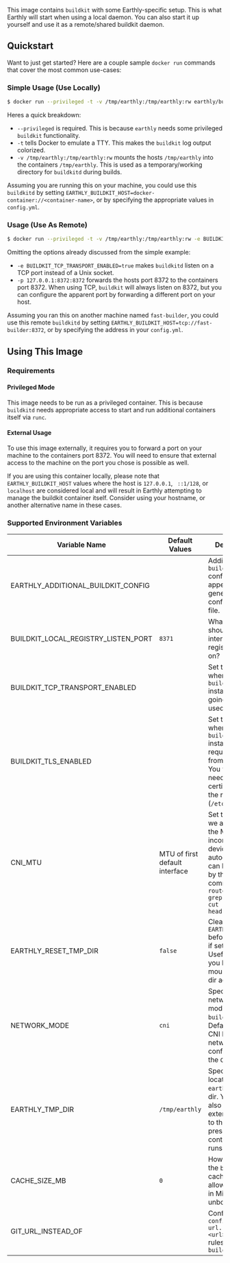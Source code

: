 This image contains `buildkit` with some Earthly-specific setup. This is what Earthly will start when using a local daemon. You can also start it up yourself and use it as a remote/shared buildkit daemon.

## Quickstart

Want to just get started? Here are a couple sample `docker run` commands that cover the most common use-cases:

### Simple Usage (Use Locally)

```bash
$ docker run --privileged -t -v /tmp/earthly:/tmp/earthly:rw earthly/buildkitd:latest
```

Heres a quick breakdown:

- `--privileged` is required. This is because `earthly` needs some privileged `buildkit` functionality.
- `-t` tells Docker to emulate a TTY. This makes the `buildkit` log output colorized.
- `-v /tmp/earthly:/tmp/earthly:rw` mounts the hosts `/tmp/earthly` into the containers `/tmp/earthly`. This is used as a temporary/working directory for `buildkitd` during builds.

Assuming you are running this on your machine, you could use this `buildkitd` by setting `EARTHLY_BUILDKIT_HOST=docker-container://<container-name>`, or by specifying the appropriate values in `config.yml`.

### Usage (Use As Remote)

```bash
$ docker run --privileged -t -v /tmp/earthly:/tmp/earthly:rw -e BUILDKIT_TCP_TRANSPORT_ENABLED=true -p 127.0.0.1:8372:8372 earthly/buildkitd:latest
```

Omitting the options already discussed from the simple example:

- `-e BUILDKIT_TCP_TRANSPORT_ENABLED=true` makes `buildkitd` listen on a TCP port instead of a Unix socket.
- `-p 127.0.0.1:8372:8372` forwards the hosts port 8372 to the containers port 8372. When using TCP, `buildkit` will always listen on 8372, but you can configure the apparent port by forwarding a different port on your host.

Assuming you ran this on another machine named `fast-builder`, you could use this remote `buildkitd` by setting `EARTHLY_BUILDKIT_HOST=tcp://fast-builder:8372`, or by specifying the address in your `config.yml`.

## Using This Image

### Requirements

#### Privileged Mode

This image needs to be run as a privileged container. This is because `buildkitd` needs appropriate access to start and run additional containers itself via `runc`.

#### External Usage

To use this image externally, it requires you to forward a port on your machine to the containers port 8372. You will need to ensure that external access to the machine on the port you chose is possible as well.

If you are using this container locally, please note that `EARTHLY_BUILDKIT_HOST` values where the host is `127.0.0.1`, ` ::1/128`, or `localhost` are considered local and will result in Earthly attempting to manage the buildkit container itself. Consider using your hostname, or another alternative name in these cases.

### Supported Environment Variables

| Variable Name                       | Default Values                 | Description                                                                                                                                                                   |
|-------------------------------------|--------------------------------|-------------------------------------------------------------------------------------------------------------------------------------------------------------------------------|
| EARTHLY_ADDITIONAL_BUILDKIT_CONFIG  |                                | Additional `buildkitd` config to append to the generated configuration file.                                                                                                  |
| BUILDKIT_LOCAL_REGISTRY_LISTEN_PORT | `8371`                         | What port should the internal cache registry listen on?                                                                                                                       |
| BUILDKIT_TCP_TRANSPORT_ENABLED      |                                | Set to `true` when the `buildkitd` instance is going to be used remotely                                                                                                      |
| BUILDKIT_TLS_ENABLED                |                                | Set to `true` when the `buildkittd` instance will require mTLS from the clients. You will also need to mount certificates into the right place (`/etc/*.pem`).                |
| CNI_MTU                             | MTU of first default interface | Set this when we autodetect the MTU incorrectly. The device used for autodetection can be shown by the command  `ip route show \| grep default \| cut -d' ' -f5 \| head -n 1` |
| EARTHLY_RESET_TMP_DIR               | `false`                        | Cleans out `EARTHLY_TMP_DIR` before running, if set to `true`. Useful when you host-mount an temp dir across runs.                                                            |
| NETWORK_MODE                        | `cni`                          | Specifies the networking mode of `buildkitd`. Default uses a CNI bridge network, configured with the `CNI_MTU`.                                                               |
| EARTHLY_TMP_DIR                     | `/tmp/earthly`                 | Specifies the location of `earthly`s temp dir. You can also mount an external volume to this path to preserve the contents across runs.                                       |
| CACHE_SIZE_MB                       | `0`                            | How big should the `buildkitd` cache be allowed to get, in MiB? 0 is unbounded.                                                                                               |
| GIT_URL_INSTEAD_OF                  |                                | Configure `git config --global url.<url>.insteadOf` rules used by `buildkitd`                                                                                                 |
